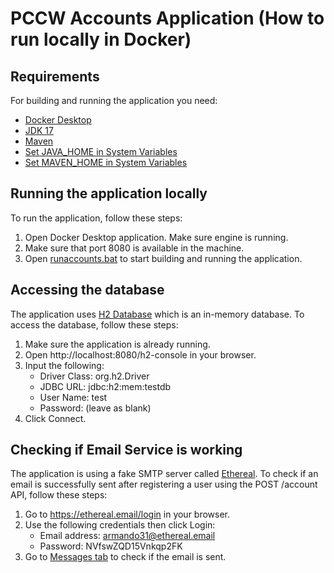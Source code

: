 # PCCW Accounts Application (How to run locally in Docker)

## Requirements

For building and running the application you need:


- [Docker Desktop](https://docs.docker.com/desktop/install/windows-install/)
- [JDK 17](https://www.oracle.com/java/technologies/javase/jdk17-archive-downloads.html)
- [Maven](https://maven.apache.org/download.cgi)
- [Set JAVA_HOME in System Variables](https://javatutorial.net/set-java-home-windows-10/)
- [Set MAVEN_HOME in System Variables](https://www.qamadness.com/knowledge-base/how-to-install-maven-and-configure-environment-variables/)

## Running the application locally

To run the application, follow these steps:

1. Open Docker Desktop application. Make sure engine is running.
2. Make sure that port 8080 is available in the machine.
3. Open [runaccounts.bat](runaccounts.bat) to start building and running the application.

## Accessing the database

The application uses [H2 Database](https://www.h2database.com/) which is an in-memory database.
To access the database, follow these steps:

1. Make sure the application is already running.
2. Open http://localhost:8080/h2-console in your browser.
3. Input the following:
   * Driver Class: org.h2.Driver
   * JDBC URL: jdbc:h2:mem:testdb
   * User Name: test
   * Password: (leave as blank)
4. Click Connect.

## Checking if Email Service is working

The application is using a fake SMTP server called [Ethereal](https://ethereal.email/).
To check if an email is successfully sent after registering a user using the POST /account API, follow these steps:

1. Go to https://ethereal.email/login in your browser.
2. Use the following credentials then click Login:
   * Email address: armando31@ethereal.email
   * Password: NVfswZQD15Vnkqp2FK
3. Go to [Messages tab](https://ethereal.email/messages) to check if the email is sent.